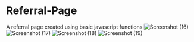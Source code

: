 # Referral-Page
A referral page created using basic javascript functions 
![Screenshot (16)](https://user-images.githubusercontent.com/94676913/162002987-ad3ecf73-acca-480b-af90-cf44106ffa61.png)
![Screenshot (17)](https://user-images.githubusercontent.com/94676913/162003349-44704118-9d73-4cb8-bd9e-37835466bb8b.png)
![Screenshot (18)](https://user-images.githubusercontent.com/94676913/162003520-0eecd311-783c-4b6f-95e7-c100fa1d2468.png)
![Screenshot (19)](https://user-images.githubusercontent.com/94676913/162003706-ef85238f-b324-40e2-b619-7a8602ba1eaa.png)

